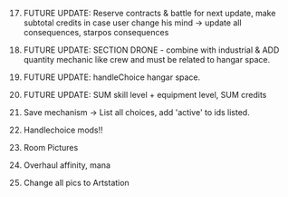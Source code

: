 17. FUTURE UPDATE: Reserve contracts & battle for next update, make subtotal credits in case user change his mind -> update all consequences, starpos consequences

18. FUTURE UPDATE: SECTION DRONE - combine with industrial & ADD quantity mechanic like crew and must be related to hangar space. 
21. FUTURE UPDATE: handleChoice hangar space.
19. FUTURE UPDATE: SUM skill level + equipment level, SUM credits
22. Save mechanism -> List all choices, add 'active' to ids listed. 
23. Handlechoice mods!!
24. Room Pictures
25. Overhaul affinity, mana
26. Change all pics to Artstation



